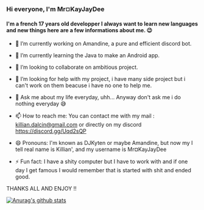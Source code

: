 ### Hi everyone, I'm Mr¤KayJayDee

#### I'm a french 17 years old developper I always want to learn new languages and new things here are a few informations about me. 😉

- 🔭 I’m currently working on Amandine, a pure and efficient discord bot.

- 🌱 I’m currently learning the Java to make an Android app.

- 👯 I’m looking to collaborate on ambitious project.

- 🤔 I’m looking for help with my project, i have many side project but i can't work on them beacuse i have no one to help me.

- 💬 Ask me about my life everyday, uhh... Anyway don't ask me i do nothing everyday 😅

- 📫 How to reach me: You can contact me with my mail : killian.dalcin@gmail.com or directly on my discord https://discord.gg/Uqd2sQP

- 😄 Pronouns: I'm known as DJKyten or maybe Amandine, but now my I tell real name is Killian', and my username is Mr¤KayJayDee

- ⚡ Fun fact: I have a shity computer but I have to work with and if one day I get famous I would remember that is started with shit and ended good.

THANKS ALL AND ENJOY !!

[![Anurag's github stats](https://github-readme-stats.vercel.app/api?username=Mr-KayJayDee&show_icons=true&theme=radical)](https://github.com/anuraghazra/github-readme-stats)
